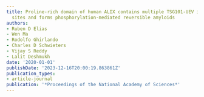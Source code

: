 ```yaml
---
title: Proline-rich domain of human ALIX contains multiple TSG101-UEV interaction
  sites and forms phosphorylation-mediated reversible amyloids
authors:
- Ruben D Elias
- Wen Ma
- Rodolfo Ghirlando
- Charles D Schwieters
- Vijay S Reddy
- Lalit Deshmukh
date: '2020-01-01'
publishDate: '2023-12-16T20:00:19.863861Z'
publication_types:
- article-journal
publication: '*Proceedings of the National Academy of Sciences*'
---
```

